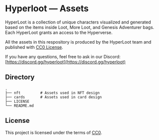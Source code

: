 # Hyperloot — Assets

HyperLoot is a collection of unique characters visualized and generated based on the items inside Loot, More Loot, and Genesis Adventurer bags. Each HyperLoot grants an access to the Hyperverse.

All the assets in this respository is produced by the HyperLoot team and published with [CC0 License](https://github.com/hyperloot-nft/hyperloot-assets/blob/main/LICENSE).

If you have any questions, feel free to ask in our Discord: [https://discord.gg/hyperloot](https://discord.gg/hyperloot)

## Directory

	.
	├── nft			# Assets used in NFT design
	├── cards		# Assets used in card design
	├── LICENSE
	└── README.md

## License
This project is licensed under the terms of [CC0](https://github.com/hyperloot-nft/hyperloot-assets/blob/main/LICENSE).
